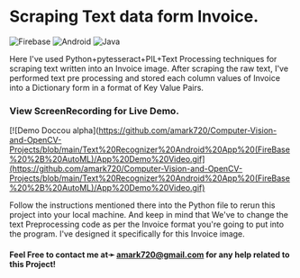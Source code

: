 # Scraping Text data form Invoice.
<img alt="Firebase" src="https://img.shields.io/badge/firebase%20-%23039BE5.svg?&style=for-the-badge&logo=firebase"/> <img alt="Android" src="https://img.shields.io/badge/Android-3DDC84?style=for-the-badge&logo=android&logoColor=white" /> <img alt="Java" src="https://img.shields.io/badge/java-%23ED8B00.svg?&style=for-the-badge&logo=java&logoColor=white"/>

Here I've used Python+pytesseract+PIL+Text Processing techniques for scraping text written into an Invoice image. After scraping the raw text, I've performed text pre processing and stored each column values of Invoice into a Dictionary form in a format of Key Value Pairs.

### View ScreenRecording for Live Demo.
[![Demo Doccou alpha](https://github.com/amark720/Computer-Vision-and-OpenCV-Projects/blob/main/Text%20Recognizer%20Android%20App%20(FireBase%20%2B%20AutoML)/App%20Demo%20Video.gif](https://github.com/amark720/Computer-Vision-and-OpenCV-Projects/blob/main/Text%20Recognizer%20Android%20App%20(FireBase%20%2B%20AutoML)/App%20Demo%20Video.gif)

Follow the instructions mentioned there into the Python file to rerun this project into your local machine. And keep in mind that We've to change the text Preprocessing code as per the Invoice format you're going to put into the program. I've designed it specifically for this Invoice image.

#### Feel Free to contact me at➛ amark720@gmail.com for any help related to this Project!

